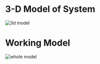 # 3-D Model of System

![3d model](https://user-images.githubusercontent.com/47111026/56937112-a3065880-6b18-11e9-9187-8d994a3c1bb0.PNG)

# Working Model

![whole model](https://user-images.githubusercontent.com/47111026/56937308-96cecb00-6b19-11e9-8380-8a382567457d.PNG)
